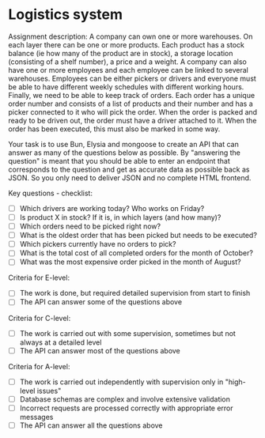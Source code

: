 # Logistics system

Assignment description:
A company can own one or more warehouses. On each layer there can be one or more products. Each product has a stock balance (ie how many of the product are in stock), a storage location (consisting of a shelf number), a price and a weight.
A company can also have one or more employees and each employee can be linked to several warehouses. Employees can be either pickers or drivers and everyone must be able to have different weekly schedules with different working hours.
Finally, we need to be able to keep track of orders. Each order has a unique order number and consists of a list of products and their number and has a picker connected to it who will pick the order. When the order is packed and ready to be driven out, the order must have a driver attached to it. When the order has been executed, this must also be marked in some way.

Your task is to use Bun, Elysia and mongoose to create an API that can answer as many of the questions below as possible. By "answering the question" is meant that you should be able to enter an endpoint that corresponds to the question and get as accurate data as possible back as JSON. So you only need to deliver JSON and no complete HTML frontend.

Key questions - checklist:
- [ ] Which drivers are working today? Who works on Friday?
- [ ] Is product X in stock? If it is, in which layers (and how many)?
- [ ] Which orders need to be picked right now?
- [ ] What is the oldest order that has been picked but needs to be executed?
- [ ] Which pickers currently have no orders to pick?
- [ ] What is the total cost of all completed orders for the month of October?
- [ ] What was the most expensive order picked in the month of August?

Criteria for E-level:
- [ ] The work is done, but required detailed supervision from start to finish
- [ ] The API can answer some of the questions above

Criteria for C-level:
- [ ] The work is carried out with some supervision, sometimes but not always at a detailed level
- [ ] The API can answer most of the questions above

Criteria for A-level:
- [ ] The work is carried out independently with supervision only in "high-level issues"
- [ ] Database schemas are complex and involve extensive validation
- [ ] Incorrect requests are processed correctly with appropriate error messages
- [ ] The API can answer all the questions above